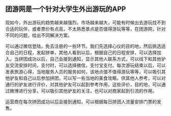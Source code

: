 ## 团游网是一个针对大学生外出游玩的APP

现如今，外出游玩的趋势越来越强烈，市场越来越大，可能有时候出去游玩找不到合适的玩伴，或者票价有点高，不太熟悉景点是否值得游玩等等，在团游网，针对不同的问题，给出不同解决方案。
    
可以通过微信登陆，免去注册的一些环节。我们先选择心仪的目的地，然后挑选适合自己的日程，发起拼单，其他人看到以后，根据自己的日程安排，可以选择加入。当拼团成功以后，自己会接到通知，显示其他人联系方式，可以线下和其他驴友交流安排时间，支付时，可以选择微信，支付宝支付。每次游玩结束以后，可以发表旅游心得，当地服务人员的服务如何，该地点值不值得游玩等等，可以吸引其他驴友和自己以后参加拼团，可以写一些当地的美食攻略，供其他人参考，可以对通行的驴友进行评价，对其他驴友可以起到参考作用，这些评价，目的地，可以通过微博进行分享，可以吸引其他驴友的关注，也可以对商家起到引流的作用。
    
运营商在每次拼团成功以后会接到通知，可以根据每日拼团人流量安排门票的发售。

